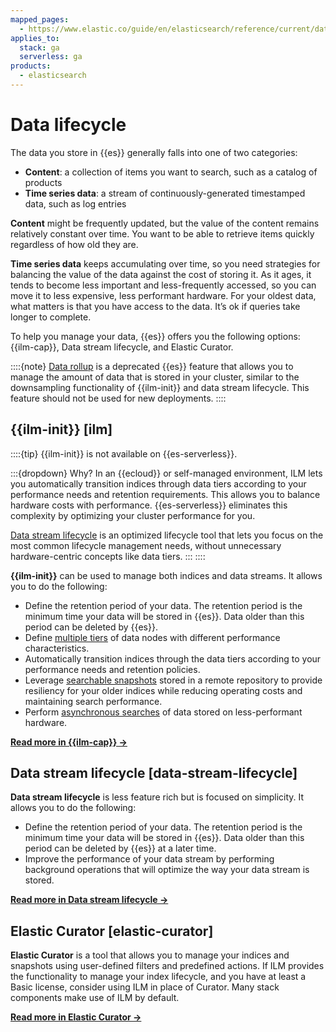 ```yaml
---
mapped_pages:
  - https://www.elastic.co/guide/en/elasticsearch/reference/current/data-management.html
applies_to:
  stack: ga
  serverless: ga
products:
  - elasticsearch
---
```


# Data lifecycle

The data you store in {{es}} generally falls into one of two categories:

* **Content**: a collection of items you want to search, such as a catalog of products
* **Time series data**: a stream of continuously-generated timestamped data, such as log entries

**Content** might be frequently updated, but the value of the content remains relatively constant over time. You want to be able to retrieve items quickly regardless of how old they are.

**Time series data** keeps accumulating over time, so you need strategies for balancing the value of the data against the cost of storing it. As it ages, it tends to become less important and less-frequently accessed, so you can move it to less expensive, less performant hardware. For your oldest data, what matters is that you have access to the data. It’s ok if queries take longer to complete.

To help you manage your data, {{es}} offers you the following options: {{ilm-cap}}, Data stream lifecycle, and Elastic Curator.

::::{note}
[Data rollup](/manage-data/lifecycle/rollup.md) is a deprecated {{es}} feature that allows you to manage the amount of data that is stored in your cluster, similar to the downsampling functionality of {{ilm-init}} and data stream lifecycle. This feature should not be used for new deployments.
::::

## {{ilm-init}} [ilm]

::::{tip}
{{ilm-init}} is not available on {{es-serverless}}.

:::{dropdown} Why?
In an {{ecloud}} or self-managed environment, ILM lets you automatically transition indices through data tiers according to your performance needs and retention requirements. This allows you to balance hardware costs with performance. {{es-serverless}} eliminates this complexity by optimizing your cluster performance for you.

[Data stream lifecycle](#data-stream-lifecycle) is an optimized lifecycle tool that lets you focus on the most common lifecycle management needs, without unnecessary hardware-centric concepts like data tiers.
:::
::::

**{{ilm-init}}** can be used to manage both indices and data streams. It allows you to do the following:

* Define the retention period of your data. The retention period is the minimum time your data will be stored in {{es}}. Data older than this period can be deleted by {{es}}.
* Define [multiple tiers](/manage-data/lifecycle/data-tiers.md) of data nodes with different performance characteristics.
* Automatically transition indices through the data tiers according to your performance needs and retention policies.
* Leverage [searchable snapshots](/deploy-manage/tools/snapshot-and-restore/searchable-snapshots.md) stored in a remote repository to provide resiliency for your older indices while reducing operating costs and maintaining search performance.
* Perform [asynchronous searches](/solutions/search/async-search-api.md) of data stored on less-performant hardware.

**[Read more in {{ilm-cap}} ->](/manage-data/lifecycle/index-lifecycle-management.md)**

## Data stream lifecycle [data-stream-lifecycle]

**Data stream lifecycle** is less feature rich but is focused on simplicity. It allows you to do the following:

* Define the retention period of your data. The retention period is the minimum time your data will be stored in {{es}}. Data older than this period can be deleted by {{es}} at a later time.
* Improve the performance of your data stream by performing background operations that will optimize the way your data stream is stored.

**[Read more in Data stream lifecycle ->](/manage-data/lifecycle/data-stream.md)**

## Elastic Curator [elastic-curator]

**Elastic Curator** is a tool that allows you to manage your indices and snapshots using user-defined filters and predefined actions. If ILM provides the functionality to manage your index lifecycle, and you have at least a Basic license, consider using ILM in place of Curator. Many stack components make use of ILM by default.

**[Read more in Elastic Curator ->](/manage-data/lifecycle/curator.md)**

